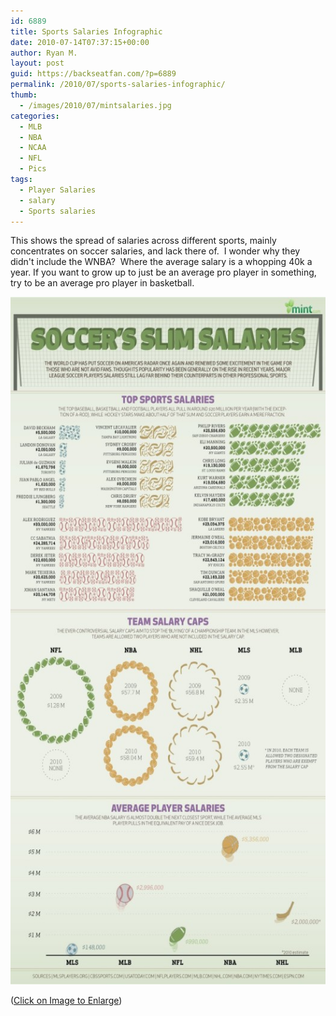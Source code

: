 ```yaml
---
id: 6889
title: Sports Salaries Infographic
date: 2010-07-14T07:37:15+00:00
author: Ryan M.
layout: post
guid: https://backseatfan.com/?p=6889
permalink: /2010/07/sports-salaries-infographic/
thumb:
  - /images/2010/07/mintsalaries.jpg
categories:
  - MLB
  - NBA
  - NCAA
  - NFL
  - Pics
tags:
  - Player Salaries
  - salary
  - Sports salaries
---
```


<div class="entry">
  <p>
    This shows the spread of salaries across different sports, mainly concentrates on soccer salaries, and lack there of.  I wonder why they didn't include the WNBA?  Where the average salary is a whopping 40k a year. If you want to grow up to just be an average pro player in something, try to be an average pro player in basketball.
  </p>

  <p>
    <a href="/images/2010/07/mintsalaries.jpg"><img class="size-large wp-image-6890 alignnone" title="mintsalaries" src="/images/2010/07/mintsalaries-526x1024.jpg" alt="" width="600" height="1100" /></a>
  </p>

  <p>
    <a href="/images/2010/07/mintsalaries.jpg"></a>(<a href="/images/2010/07/mintsalaries.jpg">Click on Image to Enlarge</a>)
  </p>
</div>
